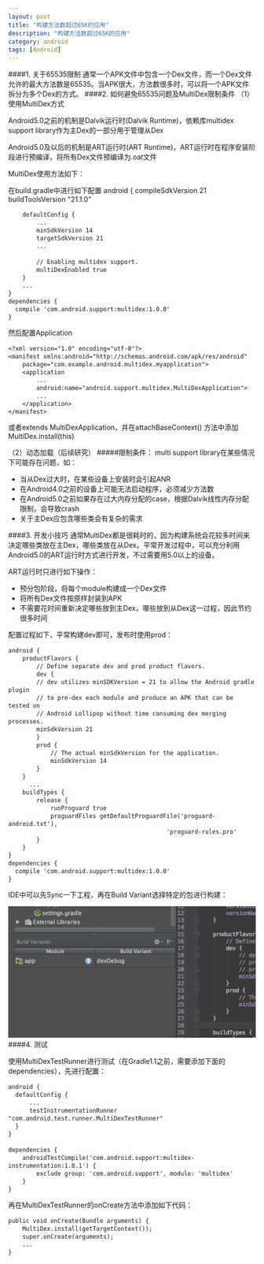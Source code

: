 ```yaml
---
layout: post
title: "构建方法数超过65K的应用"
description: "构建方法数超过65K的应用"
category: android
tags: [Android]
---
```


####1. 关于65535限制
通常一个APK文件中包含一个Dex文件，而一个Dex文件允许的最大方法数是65535。当APK很大，方法数很多时，可以将一个APK文件拆分为多个Dex的方式。
####2. 如何避免65535问题及MultiDex限制条件
（1）使用MultiDex方式

 Android5.0之前的机制是Dalvik运行时(Dalvik Runtime)，依赖库multidex support library作为主Dex的一部分用于管理从Dex
 
 Android5.0及以后的机制是ART运行时(ART Runtime)，ART运行时在程序安装阶段进行预编译，将所有Dex文件预编译为.oat文件
 
 MultiDex使用方法如下：
 
 在build.gradle中进行如下配置
     android {
        compileSdkVersion 21
        buildToolsVersion "21.1.0"

        defaultConfig {
            ...
            minSdkVersion 14
            targetSdkVersion 21
            ...

            // Enabling multidex support.
            multiDexEnabled true
        }
        ...
    }
    dependencies {
      compile 'com.android.support:multidex:1.0.0'
    }

然后配置Application

    <?xml version="1.0" encoding="utf-8"?>
    <manifest xmlns:android="http://schemas.android.com/apk/res/android"
        package="com.example.android.multidex.myapplication">
        <application
            ...
            android:name="android.support.multidex.MultiDexApplication">
            ...
        </application>
    </manifest>
    
或者extends MultiDexApplication，并在attachBaseContext() 方法中添加MultiDex.install(this)

（2）动态加载（后续研究）
#####限制条件：
multi support library在某些情况下可能存在问题，如：

* 当从Dex过大时，在某些设备上安装时会引起ANR
* 在Android4.0之前的设备上可能无法启动程序，必须减少方法数
* 在Android5.0之前如果存在过大内存分配的case，根据Dalvik线性内存分配限制，会导致crash
* 关于主Dex应包含哪些类会有复杂的需求

####3. 开发小技巧
通常MultiDex都是很耗时的，因为构建系统会花较多时间来决定哪些类放在主Dex，哪些类放在从Dex。平常开发过程中，可以充分利用Android5.0的ART运行时方式进行开发，不过需要用5.0以上的设备。

ART运行时只进行如下操作：

* 预分包阶段，将每个module构建成一个Dex文件
* 将所有Dex文件按原样封装到APK
* 不需要花时间重新决定哪些放到主Dex，哪些放到从Dex这一过程，因此节约很多时间

配置过程如下，平常构建dev即可，发布时使用prod：

    android {
        productFlavors {
            // Define separate dev and prod product flavors.
            dev {
            // dev utilizes minSDKVersion = 21 to allow the Android gradle plugin
            // to pre-dex each module and produce an APK that can be tested on
            // Android Lollipop without time consuming dex merging processes.
            minSdkVersion 21
            }
            prod {
                // The actual minSdkVersion for the application.
                minSdkVersion 14
            }
        }
          ...
        buildTypes {
            release {
                runProguard true
                proguardFiles getDefaultProguardFile('proguard-android.txt'),
                                                 'proguard-rules.pro'
            }
        }
    }
    dependencies {
      compile 'com.android.support:multidex:1.0.0'
    }
   IDE中可以先Sync一下工程，再在Build Variant选择特定的包进行构建：
   
  ![pic](/image/2014-02-04-android-methods-over-65k/studio-build-variant.png)
####4. 测试

使用MultiDexTestRunner进行测试（在Gradle1.1之前，需要添加下面的dependencies），先进行配置：

    android {
      defaultConfig {
          ...
          testInstrumentationRunner "com.android.test.runner.MultiDexTestRunner"
      }
    }

    dependencies {
        androidTestCompile('com.android.support:multidex-instrumentation:1.0.1') {
            exclude group: 'com.android.support', module: 'multidex'
        }
    }

再在MultiDexTestRunner的onCreate方法中添加如下代码：

    public void onCreate(Bundle arguments) {
        MultiDex.install(getTargetContext());
        super.onCreate(arguments);
        ...
    }